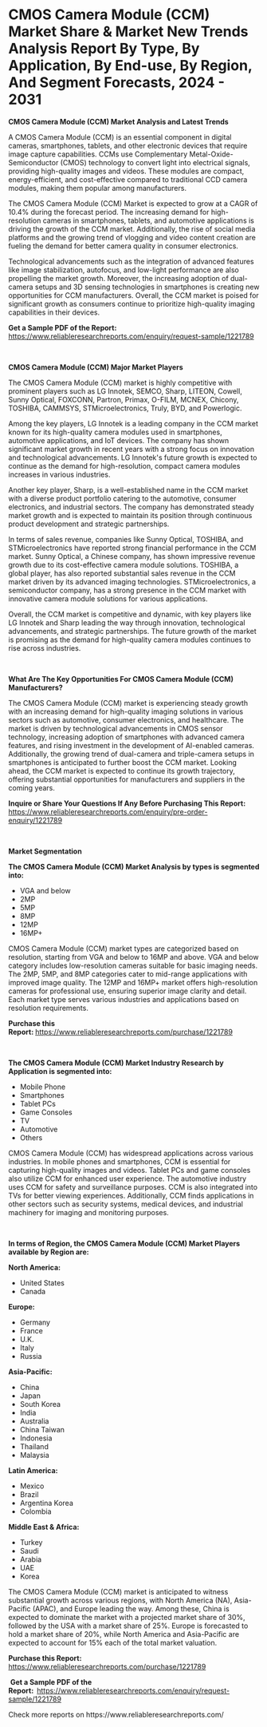 <p><h1>CMOS Camera Module (CCM) Market Share & Market New Trends Analysis Report By Type, By Application, By End-use, By Region, And Segment Forecasts, 2024 - 2031</h1></p><p><strong>CMOS Camera Module (CCM) Market Analysis and Latest Trends</strong></p>
<p><p>A CMOS Camera Module (CCM) is an essential component in digital cameras, smartphones, tablets, and other electronic devices that require image capture capabilities. CCMs use Complementary Metal-Oxide-Semiconductor (CMOS) technology to convert light into electrical signals, providing high-quality images and videos. These modules are compact, energy-efficient, and cost-effective compared to traditional CCD camera modules, making them popular among manufacturers.</p><p>The CMOS Camera Module (CCM) Market is expected to grow at a CAGR of 10.4% during the forecast period. The increasing demand for high-resolution cameras in smartphones, tablets, and automotive applications is driving the growth of the CCM market. Additionally, the rise of social media platforms and the growing trend of vlogging and video content creation are fueling the demand for better camera quality in consumer electronics.</p><p>Technological advancements such as the integration of advanced features like image stabilization, autofocus, and low-light performance are also propelling the market growth. Moreover, the increasing adoption of dual-camera setups and 3D sensing technologies in smartphones is creating new opportunities for CCM manufacturers. Overall, the CCM market is poised for significant growth as consumers continue to prioritize high-quality imaging capabilities in their devices.</p></p>
<p><strong>Get a Sample PDF of the Report:&nbsp;</strong> <a href="https://www.reliableresearchreports.com/enquiry/request-sample/1221789">https://www.reliableresearchreports.com/enquiry/request-sample/1221789</a></p>
<p>&nbsp;</p>
<p><strong>CMOS Camera Module (CCM) Major Market Players</strong></p>
<p><p>The CMOS Camera Module (CCM) market is highly competitive with prominent players such as LG Innotek, SEMCO, Sharp, LITEON, Cowell, Sunny Optical, FOXCONN, Partron, Primax, O-FILM, MCNEX, Chicony, TOSHIBA, CAMMSYS, STMicroelectronics, Truly, BYD, and Powerlogic.</p><p>Among the key players, LG Innotek is a leading company in the CCM market known for its high-quality camera modules used in smartphones, automotive applications, and IoT devices. The company has shown significant market growth in recent years with a strong focus on innovation and technological advancements. LG Innotek's future growth is expected to continue as the demand for high-resolution, compact camera modules increases in various industries.</p><p>Another key player, Sharp, is a well-established name in the CCM market with a diverse product portfolio catering to the automotive, consumer electronics, and industrial sectors. The company has demonstrated steady market growth and is expected to maintain its position through continuous product development and strategic partnerships.</p><p>In terms of sales revenue, companies like Sunny Optical, TOSHIBA, and STMicroelectronics have reported strong financial performance in the CCM market. Sunny Optical, a Chinese company, has shown impressive revenue growth due to its cost-effective camera module solutions. TOSHIBA, a global player, has also reported substantial sales revenue in the CCM market driven by its advanced imaging technologies. STMicroelectronics, a semiconductor company, has a strong presence in the CCM market with innovative camera module solutions for various applications.</p><p>Overall, the CCM market is competitive and dynamic, with key players like LG Innotek and Sharp leading the way through innovation, technological advancements, and strategic partnerships. The future growth of the market is promising as the demand for high-quality camera modules continues to rise across industries.</p></p>
<p>&nbsp;</p>
<p><strong>What Are The Key Opportunities For CMOS Camera Module (CCM) Manufacturers?</strong></p>
<p><p>The CMOS Camera Module (CCM) market is experiencing steady growth with an increasing demand for high-quality imaging solutions in various sectors such as automotive, consumer electronics, and healthcare. The market is driven by technological advancements in CMOS sensor technology, increasing adoption of smartphones with advanced camera features, and rising investment in the development of AI-enabled cameras. Additionally, the growing trend of dual-camera and triple-camera setups in smartphones is anticipated to further boost the CCM market. Looking ahead, the CCM market is expected to continue its growth trajectory, offering substantial opportunities for manufacturers and suppliers in the coming years.</p></p>
<p><strong>Inquire or Share Your Questions If Any Before Purchasing This Report:</strong> <a href="https://www.reliableresearchreports.com/enquiry/pre-order-enquiry/1221789">https://www.reliableresearchreports.com/enquiry/pre-order-enquiry/1221789</a></p>
<p>&nbsp;</p>
<p><strong>Market Segmentation</strong></p>
<p><strong>The CMOS Camera Module (CCM) Market Analysis by types is segmented into:</strong></p>
<p><ul><li>VGA and below</li><li>2MP</li><li>5MP</li><li>8MP</li><li>12MP</li><li>16MP+</li></ul></p>
<p><p>CMOS Camera Module (CCM) market types are categorized based on resolution, starting from VGA and below to 16MP and above. VGA and below category includes low-resolution cameras suitable for basic imaging needs. The 2MP, 5MP, and 8MP categories cater to mid-range applications with improved image quality. The 12MP and 16MP+ market offers high-resolution cameras for professional use, ensuring superior image clarity and detail. Each market type serves various industries and applications based on resolution requirements.</p></p>
<p><strong>Purchase this Report:&nbsp;</strong><a href="https://www.reliableresearchreports.com/purchase/1221789">https://www.reliableresearchreports.com/purchase/1221789</a></p>
<p>&nbsp;</p>
<p><strong>The CMOS Camera Module (CCM) Market Industry Research by Application is segmented into:</strong></p>
<p><ul><li>Mobile Phone</li><li>Smartphones</li><li>Tablet PCs</li><li>Game Consoles</li><li>TV</li><li>Automotive</li><li>Others</li></ul></p>
<p><p>CMOS Camera Module (CCM) has widespread applications across various industries. In mobile phones and smartphones, CCM is essential for capturing high-quality images and videos. Tablet PCs and game consoles also utilize CCM for enhanced user experience. The automotive industry uses CCM for safety and surveillance purposes. CCM is also integrated into TVs for better viewing experiences. Additionally, CCM finds applications in other sectors such as security systems, medical devices, and industrial machinery for imaging and monitoring purposes.</p></p>
<p>&nbsp;</p>
<p><strong>In terms of Region, the CMOS Camera Module (CCM) Market Players available by Region are:</strong></p>
<p>
    <p> <strong> North America: </strong>
        <ul>
            <li>United States</li>
            <li>Canada</li>
        </ul>
        </p> 
    <p> <strong> Europe: </strong>
        <ul>
            <li>Germany</li>
            <li>France</li>
            <li>U.K.</li>
            <li>Italy</li>
            <li>Russia</li>
        </ul>
        </p> 
    <p> <strong> Asia-Pacific: </strong>
        <ul>
            <li>China</li>
            <li>Japan</li>
            <li>South Korea</li>
            <li>India</li>
            <li>Australia</li>
            <li>China Taiwan</li>
            <li>Indonesia</li>
            <li>Thailand</li>
            <li>Malaysia</li>
        </ul>
        </p> 
    <p> <strong> Latin America: </strong>
        <ul>
            <li>Mexico</li>
            <li>Brazil</li>
            <li>Argentina Korea</li>
            <li>Colombia</li>
        </ul>
        </p> 
    <p> <strong> Middle East & Africa: </strong>
        <ul>
            <li>Turkey</li>
            <li>Saudi</li>
            <li>Arabia</li>
            <li>UAE</li>
            <li>Korea</li>
        </ul>
    </p>
    </p>
<p><p>The CMOS Camera Module (CCM) market is anticipated to witness substantial growth across various regions, with North America (NA), Asia-Pacific (APAC), and Europe leading the way. Among these, China is expected to dominate the market with a projected market share of 30%, followed by the USA with a market share of 25%. Europe is forecasted to hold a market share of 20%, while North America and Asia-Pacific are expected to account for 15% each of the total market valuation.</p></p>
<p><strong>Purchase this Report: </strong><a href="https://www.reliableresearchreports.com/purchase/1221789">https://www.reliableresearchreports.com/purchase/1221789</a></p>
<p>&nbsp;<strong>Get a Sample PDF of the Report:&nbsp;&nbsp;</strong><a href="https://www.reliableresearchreports.com/enquiry/request-sample/1221789">https://www.reliableresearchreports.com/enquiry/request-sample/1221789</a></p>
<p><strong></strong></p>
<p>Check more reports on https://www.reliableresearchreports.com/</p>
